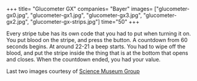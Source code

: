 +++
title= "Glucometer GX"
companies= "Bayer"
images= ["glucometer-gx0.jpg", "glucometer-gx1.jpg", "glucometer-gx3.jpg", "glucometer-gx2.jpg", "glucometer-gx-strips.jpg"]
time="50"
+++

Every stripe tube has its own code that you had to put when turning it on. You put blood on the stripe, and press the button. A countdown from 60 seconds begins. At around 22-21 a beep starts. You had to wipe off the blood, and put the stripe inside the thing that is at the bottom that opens and closes. When the countdown ended, you had your value.

Last two images courtesy of [Science Museum Group](https://collection.sciencemuseumgroup.org.uk)
